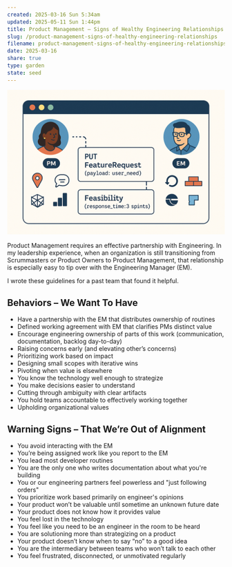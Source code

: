 ```yaml
---
created: 2025-03-16 Sun 5:34am
updated: 2025-05-11 Sun 1:44pm
title: Product Management – Signs of Healthy Engineering Relationships
slug: /product-management-signs-of-healthy-engineering-relationships
filename: product-management-signs-of-healthy-engineering-relationships
date: 2025-03-16
share: true
type: garden
state: seed
---
```

![pm-em-relationship.png](../../static/images/pm-em-relationship.png)

Product Management requires an effective partnership with Engineering. In my leadership experience, when an organization is still transitioning from Scrummasters or Product Owners to Product Management, that relationship is especially easy to tip over with the Engineering Manager (EM). 

I wrote these guidelines for a past team that found it helpful. 

## Behaviors – We Want To Have

- Have a partnership with the EM that distributes ownership of routines
- Defined working agreement with EM that clarifies PMs distinct value 
- Encourage engineering ownership of parts of this work (communication, documentation, backlog day-to-day)
- Raising concerns early (and elevating other’s concerns) 
- Prioritizing work based on impact
- Designing small scopes with iterative wins
- Pivoting when value is elsewhere
- You know the technology well enough to strategize
- You make decisions easier to understand
- Cutting through ambiguity with clear artifacts
- You hold teams accountable to effectively working together
- Upholding organizational values

## Warning Signs – That We’re Out of Alignment

- You avoid interacting with the EM
- You’re being assigned work like you report to the EM 
- You lead most developer routines
- You are the only one who writes documentation about what you're building
- You or our engineering partners feel powerless and "just following orders"
- You prioritize work based primarily on engineer's opinions
- Your product won’t be valuable until sometime an unknown future date
- Your product does not know how it provides value
- You feel lost in the technology
- You feel like you need to be an engineer in the room to be heard
- You are solutioning more than strategizing on a product
- Your product doesn’t know when to say “no” to a good idea
- You are the intermediary between teams who won’t talk to each other
- You feel frustrated, disconnected, or unmotivated regularly

